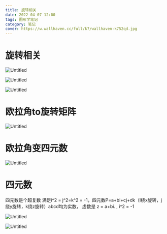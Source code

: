 ```yaml
---
title: 旋转相关
date: 2022-04-07 12:00
tags: 图形学笔记
category: 笔记
cover: https://w.wallhaven.cc/full/k7/wallhaven-k752qd.jpg 
---
```

# 旋转相关

![Untitled](Untitled.png)

![Untitled](Untitled%201.png)

![Untitled](Untitled%202.png)

# **欧拉角to旋转矩阵**

![Untitled](Untitled%203.png)

# 欧拉角变四元数

![Untitled](Untitled%204.png)

# 四元数

四元数是个超复数
满足i^2 = j^2=k^2 = -1，四元数P=a+bi+cj+dk（I绕x旋转，j绕y旋转，k绕z旋转）abcd均为实数，
虚数是 z = a+bi. ,  i^2 = -1

![Untitled](Untitled%205.png)

![Untitled](Untitled%206.png)